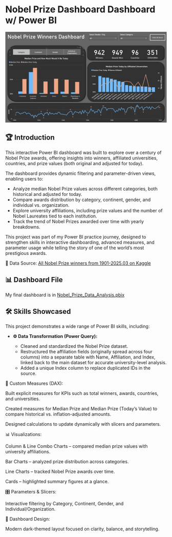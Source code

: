 # Nobel Prize Dashboard Dashboard w/ Power BI

![Dashboard](../images/P2/1_Dashboard.gif)

## 🏆 Introduction

This interactive Power BI dashboard was built to explore over a century of Nobel Prize awards, offering insights into winners, affiliated universities, countries, and prize values (both original and adjusted for today).

The dashboard provides dynamic filtering and parameter-driven views, enabling users to:

-   Analyze median Nobel Prize values across different categories, both historical and adjusted for today.
-   Compare awards distribution by category, continent, gender, and individual vs. organization.
-   Explore university affiliations, including prize values and the number of Nobel Laureates tied to each institution.
-   Track the trend of Nobel Prizes awarded over time with yearly breakdowns.

This project was part of my Power BI practice journey, designed to strengthen skills in interactive dashboarding, advanced measures, and parameter usage while telling the story of one of the world’s most prestigious awards.

🔗 Data Source: [All Nobel Prize winners from 1901-2025.03 on Kaggle](https://www.kaggle.com/datasets/jehanbhathena/all-nobel-prize-winners-from-1901-2024)

## 📊 Dashboard File

My final dashboard is in [Nobel_Prize_Data_Analysis.pbix](Nobel_Prize_Data_Analysis.pbix)


## 🛠️ Skills Showcased

This project demonstrates a wide range of Power BI skills, including:

- **⚙️ Data Transformation (Power Query):**

    -   Cleaned and standardized the Nobel Prize dataset.
    -   Restructured the affiliation fields (originally spread across four columns) into a separate table with Name, Affiliation, and Index, linked back to the main dataset for accurate university-level analysis.
    -   Added a unique Index column to replace duplicated IDs in the source.

🧮 Custom Measures (DAX):

Built explicit measures for KPIs such as total winners, awards, countries, and universities.

Created measures for Median Prize and Median Prize (Today’s Value) to compare historical vs. inflation-adjusted amounts.

Designed calculations to update dynamically with slicers and parameters.

📊 Visualizations:

Column & Line Combo Charts – compared median prize values with university affiliations.

Bar Charts – analyzed prize distribution across categories.

Line Charts – tracked Nobel Prize awards over time.

Cards – highlighted summary figures at a glance.

🎛️ Parameters & Slicers:

Interactive filtering by Category, Continent, Gender, and Individual/Organization.

🎨 Dashboard Design:

Modern dark-themed layout focused on clarity, balance, and storytelling.